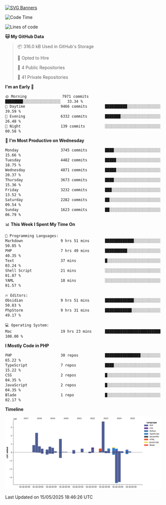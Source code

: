 [![SVG Banners](https://svg-banners.vercel.app/api?type=glitch&text1=Gere_Lajos%F0%9F%92%BB&width=800&height=400)](https://github.com/Akshay090/svg-banners)

<!--START_SECTION:waka-->
![Code Time](http://img.shields.io/badge/Code%20Time-2%2C453%20hrs%2028%20mins-blue)

![Lines of code](https://img.shields.io/badge/From%20Hello%20World%20I%27ve%20Written-15.4%20million%20lines%20of%20code-blue)

**🐱 My GitHub Data** 

> 📦 316.0 kB Used in GitHub's Storage 
 > 
> 💼 Opted to Hire
 > 
> 📜 4 Public Repositories 
 > 
> 🔑 41 Private Repositories 
 > 
**I'm an Early 🐤** 

```text
🌞 Morning                7971 commits        ████████░░░░░░░░░░░░░░░░░   33.34 % 
🌆 Daytime                9466 commits        ██████████░░░░░░░░░░░░░░░   39.59 % 
🌃 Evening                6332 commits        ███████░░░░░░░░░░░░░░░░░░   26.48 % 
🌙 Night                  139 commits         ░░░░░░░░░░░░░░░░░░░░░░░░░   00.58 % 
```
📅 **I'm Most Productive on Wednesday** 

```text
Monday                   3745 commits        ████░░░░░░░░░░░░░░░░░░░░░   15.66 % 
Tuesday                  4482 commits        █████░░░░░░░░░░░░░░░░░░░░   18.75 % 
Wednesday                4871 commits        █████░░░░░░░░░░░░░░░░░░░░   20.37 % 
Thursday                 3673 commits        ████░░░░░░░░░░░░░░░░░░░░░   15.36 % 
Friday                   3232 commits        ███░░░░░░░░░░░░░░░░░░░░░░   13.52 % 
Saturday                 2282 commits        ██░░░░░░░░░░░░░░░░░░░░░░░   09.54 % 
Sunday                   1623 commits        ██░░░░░░░░░░░░░░░░░░░░░░░   06.79 % 
```


📊 **This Week I Spent My Time On** 

```text
💬 Programming Languages: 
Markdown                 9 hrs 51 mins       █████████████░░░░░░░░░░░░   50.85 % 
PHP                      7 hrs 49 mins       ██████████░░░░░░░░░░░░░░░   40.35 % 
Text                     37 mins             █░░░░░░░░░░░░░░░░░░░░░░░░   03.24 % 
Shell Script             21 mins             ░░░░░░░░░░░░░░░░░░░░░░░░░   01.87 % 
YAML                     18 mins             ░░░░░░░░░░░░░░░░░░░░░░░░░   01.57 % 

🔥 Editors: 
Obsidian                 9 hrs 51 mins       █████████████░░░░░░░░░░░░   50.83 % 
PhpStorm                 9 hrs 31 mins       ████████████░░░░░░░░░░░░░   49.17 % 

💻 Operating System: 
Mac                      19 hrs 23 mins      █████████████████████████   100.00 % 
```

**I Mostly Code in PHP** 

```text
PHP                      30 repos            ████████████████░░░░░░░░░   65.22 % 
TypeScript               7 repos             ████░░░░░░░░░░░░░░░░░░░░░   15.22 % 
CSS                      2 repos             █░░░░░░░░░░░░░░░░░░░░░░░░   04.35 % 
JavaScript               2 repos             █░░░░░░░░░░░░░░░░░░░░░░░░   04.35 % 
Blade                    1 repo              █░░░░░░░░░░░░░░░░░░░░░░░░   02.17 % 
```



**Timeline**

![Lines of Code chart](https://raw.githubusercontent.com/gere-lajos/gere-lajos/main/assets/bar_graph.png)


 Last Updated on 15/05/2025 18:46:26 UTC
<!--END_SECTION:waka-->
